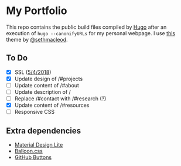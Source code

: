 # My Portfolio

This repo contains the public build files compiled by [Hugo](https://github.com/gohugoio/hugo) after an execution of `hugo --canonifyURLs` for my personal webpage. I use [this](https://github.com/sethmacleod/dimension) theme by [@sethmacleod](https://github.com/sethmacleod).

## To Do
  - [x] SSL ([5/4/2018](https://blog.github.com/2018-05-01-github-pages-custom-domains-https/))
  - [x] Update design of /#projects 
  - [ ] Update content of /#about
  - [ ] Update description of /
  - [ ] Replace /#contact with /#research (?)
  - [x] Update content of /#resources 
  - [ ] Responsive CSS
  
## Extra dependencies
 - [Material Design Lite](https://getmdl.io/index.html)
 - [Balloon.css](https://kazzkiq.github.io/balloon.css/)
 - [GitHub Buttons](https://buttons.github.io)